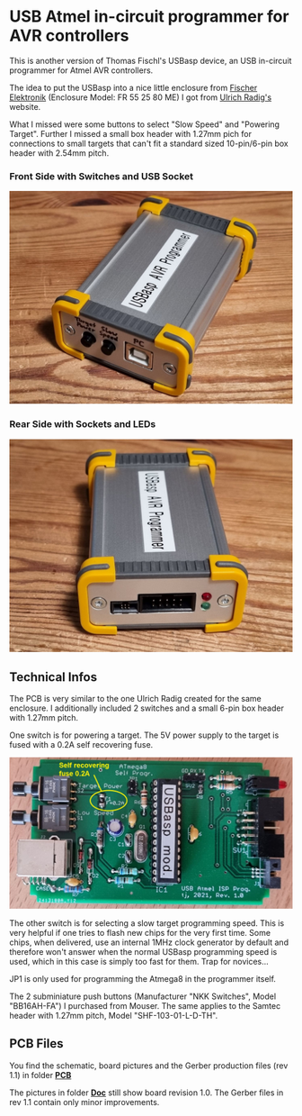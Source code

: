 # USB Atmel in-circuit programmer for AVR controllers #

This is another version of Thomas Fischl's USBasp device, an USB in-circuit programmer for Atmel AVR controllers.

The idea to put the USBasp into a nice little enclosure from [Fischer Elektronik](https://www.fischerelektronik.de/web_fischer/de_DE/Geh%C3%A4use/M1.09/Designgeh%C3%A4use/PR/FR55_25/index.xhtml) (Enclosure Model: FR 55 25 80 ME) I got from [Ulrich Radig's](https://www.ulrichradig.de/home/index.php/avr/usb-avr-prog) website.

What I missed were some buttons to select "Slow Speed" and "Powering Target". Further I missed a small box header with 1.27mm pich for connections to small targets that can't fit a standard sized 10-pin/6-pin box header with 2.54mm pitch.

### Front Side with Switches and USB Socket ###
  
![github](https://github.com/yellobyte/USB-Atmel-In-Circuit-Programmer/raw/main/Doc/USBaspPic1.jpg)
  
### Rear Side with Sockets and LEDs ###
  
![github](https://github.com/yellobyte/USB-Atmel-In-Circuit-Programmer/raw/main/Doc/USBaspPic4.jpg)
  
## Technical Infos ##

The PCB is very similar to the one Ulrich Radig created for the same enclosure. I additionally included 2 switches and a small 6-pin box header with 1.27mm pitch.

One switch is for powering a target. The 5V power supply to the target is fused with a 0.2A self recovering fuse.
  
![github](https://github.com/yellobyte/USB-Atmel-In-Circuit-Programmer/raw/main/Doc/PCB-Top.jpg)
  
The other switch is for selecting a slow target programming speed. This is very helpful if one tries to flash new chips for the very first time. Some chips, when delivered, use an internal 1MHz clock generator by default and therefore won't answer when the normal USBasp programming speed is used, which in this case is simply too fast for them. Trap for novices...

JP1 is only used for programming the Atmega8 in the programmer itself.

The 2 subminiature push buttons (Manufacturer "NKK Switches", Model "BB16AH-FA") I purchased from Mouser. The same applies to the Samtec header with 1.27mm pitch, Model "SHF-103-01-L-D-TH".

## PCB Files ##

You find the schematic, board pictures and the Gerber production files (rev 1.1) in folder [**PCB**](https://github.com/yellobyte/USB-Atmel-In-Circuit-Programmer/blob/main/PCB)

The pictures in folder [**Doc**](https://github.com/yellobyte/USB-Atmel-In-Circuit-Programmer/blob/main/Doc) still show board revision 1.0. The Gerber files in rev 1.1 contain only minor improvements.
   
